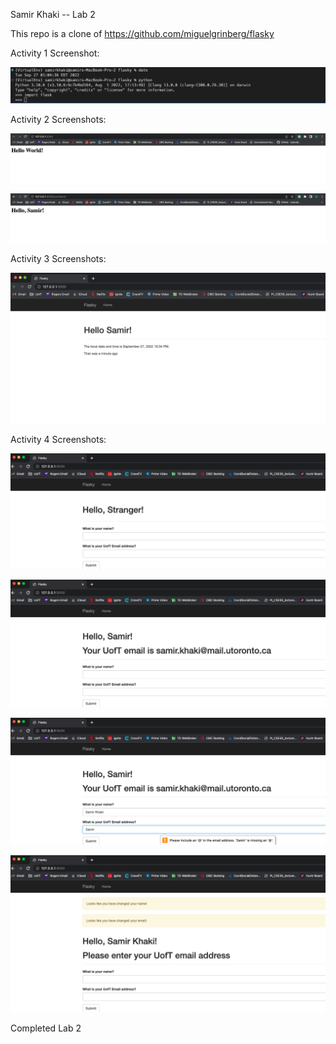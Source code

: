 Samir Khaki -- Lab 2

This repo is a clone of https://github.com/miguelgrinberg/flasky

Activity 1 Screenshot:

![](images/Activity1.png)

Activity 2 Screenshots:

![](images/Activity2A.png)

![](images/Activity2B.png)


Activity 3 Screenshots:

![](images/Activity3.png)

Activity 4 Screenshots:

![](images/Activity4A.png)

![](images/Activity4B.png)

![](images/Activity4C.png)

![](images/Activity4D.png)

Completed Lab 2